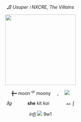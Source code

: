 ⠀⠀ 
<p align="center">
<i>♫ Usuper ፧ NXCRE, The Villains</i>
</p>
<p align="center">
  <img src="https://64.media.tumblr.com/18f8e2a680ae4a54de0e4be6d4af9ddd/f800b72ce9931955-48/s540x810/922f7daa19754e1e16cb6bbacfc85018a79377e2.pnj" height=220px;>
</p>
<p align="center">╋━ moon <sup>or</sup> moony⠀⠀, ⠀  <img src="https://files.catbox.moe/c76fwd.gif"></p>
<p align="center">
  𝜗𝜚⠀⠀ ⠀⠀  <b>she</b> kit <i>koi</i> ⠀⠀ ⠀⠀  ᨐ ∫
</p>
<p align="center">
  <i>infj</i> <img src="https://64.media.tumblr.com/f2e6bc1f06d2bbe0b36c788fb2f873f3/f54de1e2cdf7c0eb-18/s75x75_c1/a4a28a3c9824d3fdff635a071e3b1b5fd7d25d96.gifv"> 9w1 
</p>
